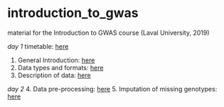 # introduction_to_gwas
material for the Introduction to GWAS course (Laval University, 2019)

*day 1*
timetable: [here](https://docs.google.com/spreadsheets/d/18dEsNgz_Co91pn1CRX-NCNCaMCMCvI2hJ_D6f2v1nog/edit?usp=sharing)
1. General Introduction: [here](https://docs.google.com/presentation/d/1wm65AM1V1vvLBhhQZBiacN_4r9Whm9Xjp2R2plYtUdg/edit?usp=sharing)
2. Data types and formats: [here](https://docs.google.com/presentation/d/1Q4qRpY3OHEq5PJhEf5t9yjCqDwoQB0HaJIMm_BOxwJI/edit?usp=sharing)
3. Description of data: [here](https://docs.google.com/presentation/d/1cgEFNnMvVUGE5O6kbdi2_zGxKyfd5jr1_HI9h0wIlVI/edit?usp=sharing)

*day 2*
4. Data pre-processing: [here](https://docs.google.com/presentation/d/1BcqMUKQ1vg1lIsYbwoiOXVSNuTSClUCzT6o8Jp8EwXo/edit?usp=sharing)
5. Imputation of missing genotypes: [here](https://docs.google.com/presentation/d/1bFIpBOWHs8VZ5D16HFxYJp15MuXWdkzfUeroY7SPXNg/edit?usp=sharing)
